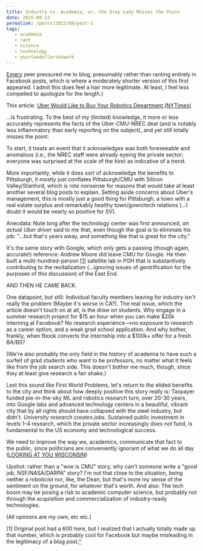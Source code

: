 ```yaml
---
title: Industry vs. Academia, or, the Grey Lady Misses the Point
date: 2015-09-13
permalink: /posts/2015/09/post-1
tags: 
   - academia
   - rant
   - science
   - technology
   - yourtaxdollarsatwork
---
```


[Emery](http://emeryberger.com/) peer pressured me to blog, presumably rather than ranting entirely in Facebook posts, which is where a moderately shorter version of this first appeared. I admit this does feel a hair more legitimate. At least, I feel less compelled to apologize for the length.)

This article:
[Uber Would Like to Buy Your Robotics Department (NYTimes)](http://www.nytimes.com/2015/09/13/magazine/uber-would-like-to-buy-your-robotics-department.html)

...is frustrating. To the best of my (limited) knowledge, it more or less
accurately represents the facts of the Uber-CMU-NREC deal (and is notably less
inflammatory than early reporting on the subject), and yet still totally misses
the point: 

To start, it treats an event that it acknowledges was both foreseeable and
anomalous (i.e., the NREC staff were already eyeing the private sector; everyone
was surprised at the scale of the hire) as indicative of a trend.

More importantly, while it does sort of acknowledge the benefits to Pittsburgh,
it mostly just conflates Pittsburgh/CMU with Silicon Valley/Stanford, which is
rote nonsense for reasons that would take at least another several blog posts to
explain. Setting aside concerns about Uber's management, this is mostly just a
good thing for Pittsburgh, a town with a real estate surplus and remarkably
healthy town/gown/tech relations (...I doubt it would be nearly so positive for
SV).

Anecdata: Note long after the technology center was first announced, *an
actual Uber driver* said to me that, even though the goal is to eliminate
his job: "...but that's years away, and something like that is great for the
city."


It's the same story with Google, which only gets a passing (though again,
accurate!) reference: Andrew Moore did leave CMU for Google. He then built a
multi-hundred-person <a href="#one" name="backtoone">[1]</a> satellite lab in
PGH that is substantively contributing to the revitalization (...ignoring issues
of gentrification for the purposes of this discussion) of the East End.

AND THEN HE CAME BACK.

One datapoint, but still: Individual faculty members leaving for industry isn't
really the problem (Maybe it's worse in CA?). The real issue, which the article
doesn't touch on at all, is the draw on students. Why engage in a summer
research project for $15 an hour when you can make $20k interning at Facebook?
No research experience--&gt;no exposure to research as a career option, and a
weak grad school application. And why bother, frankly, when fbook converts the
internship into a $100k+ offer for a fresh BA/BS?

(We're also probably the only field in the history of academia to have such a
surfeit of grad students who want to be professors, no matter what it feels like
from the job search side. This doesn't bother me much, though, since they at
least give research a fair shake.)

Lest this sound like First World Problems, let's return to the elided benefits
to the city and think about how deeply positive this story really is: Taxpayer
funded pie-in-the-sky ML and robotics research turn, over 20-30 years, into
Google labs and advanced technology centers in a beautiful, vibrant city that by
all rights should have collapsed with the steel industry, but didn't.
*University research creates jobs*. Sustained public investment in levels
1-4 research, which the private sector increasingly does *not* fund, is
fundamental to the US economy and technological success.

We need to improve the way we, academics, communicate that fact to the public, since politicians are conveniently ignorant of what we do all day ([LOOKING AT YOU WISCONSIN](http://www.forbes.com/sites/stevensalzberg/2015/08/14/scott-walker-takes-250-million-from-u-wisconsin-gives-250m-to-billionaire-sports-team-owners/))

Upshot: rather than a "woe is CMU" story, why can't someone write a "good job,
NSF/NASA/DARPA" story? I'm not that close to the situation, being neither a
roboticist nor, like, the Dean, but that's more my sense of the sentiment on the
ground, for whatever that's worth. And also: The tech boom may be posing a risk
to academic computer science, but probably not through the acquisition and
commercialization of industry-ready technologies.

(All opinions are my own, etc etc.)

<a name="one"></a>[1] Original post had a 600 here, but I realized that I
actually totally made up that number, which is probably cool for Facebook but
maybe misleading in the legitimacy of a blog post.<a href="#backtoone">^</a> 